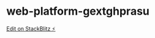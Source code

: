# web-platform-gextghprasu

[Edit on StackBlitz ⚡️](https://stackblitz.com/edit/web-platform-gextgh)